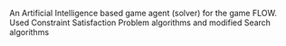 An Artificial Intelligence based game agent (solver) for the game FLOW. Used Constraint Satisfaction Problem algorithms and modified Search algorithms

